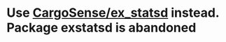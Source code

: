 # Use [CargoSense/ex_statsd](https://github.com/CargoSense/ex_statsd) instead. Package exstatsd is abandoned

